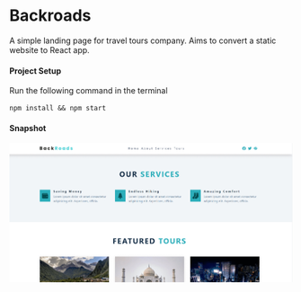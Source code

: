 # Backroads

A simple landing page for travel tours company. Aims to convert a static website to React app.

#### Project Setup

Run the following command in the terminal

```
npm install && npm start
```

#### Snapshot

![Screenshot](screenshot.png)
